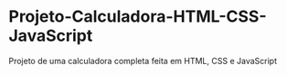 # Projeto-Calculadora-HTML-CSS-JavaScript
Projeto de uma calculadora completa feita em HTML, CSS e JavaScript
